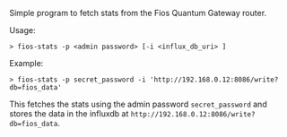 Simple program to fetch stats from the Fios Quantum Gateway router.

Usage:

    > fios-stats -p <admin password> [-i <influx_db_uri> ]

Example:

    > fios-stats -p secret_password -i 'http://192.168.0.12:8086/write?db=fios_data'

This fetches the stats using the admin password `secret_password` and stores the data in the influxdb at
`http://192.168.0.12:8086/write?db=fios_data`.
